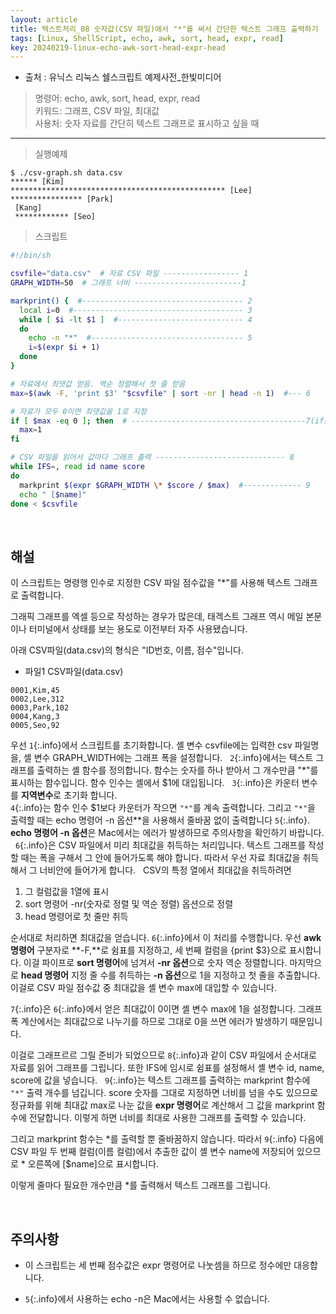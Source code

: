 ```yaml
---
layout: article
title: 텍스트처리_08 숫자값(CSV 파일)에서 "*"를 써서 간단한 텍스트 그래프 출력하기
tags: [Linux, ShellScript, echo, awk, sort, head, expr, read]
key: 20240219-linux-echo-awk-sort-head-expr-head
---
```


- 출처 : 유닉스 리눅스 쉘스크립트 예제사전_한빛미디어

> 명령어: echo, awk, sort, head, expr, read  
> 키워드: 그래프, CSV 파일, 최대값  
> 사용처: 숫자 자료를 간단히 텍스트 그래프로 표시하고 싶을 때

--- 

> 실행예제

```
$ ./csv-graph.sh data.csv
****** [Kim]
************************************************ [Lee]
**************** [Park]
 [Kang]
 ************ [Seo]
```

> 스크립트

```bash
#!/bin/sh

csvfile="data.csv"  # 자료 CSV 파일 ----------------- 1
GRAPH_WIDTH=50  # 그래프 너비 ------------------------1

markprint() {  #------------------------------------ 2
  local i=0  #-------------------------------------- 3
  while [ $i -lt $1 ]  #---------------------------- 4
  do
    echo -n "*"  #---------------------------------- 5
    i=$(expr $i + 1)
  done
}

# 자료에서 최댓값 얻음. 역순 정렬해서 첫 줄 얻음
max=$(awk -F, 'print $3' "$csvfile" | sort -nr | head -n 1)  #--- 6

# 자료가 모두 0이면 최댓값을 1로 지정
if [ $max -eq 0 ]; then  # ---------------------------------------7(if문)
  max=1
fi

# CSV 파일을 읽어서 값마다 그래프 출력 ----------------------------- 8
while IFS=, read id name score
do
  markprint $(expr $GRAPH_WIDTH \* $score / $max)  #------------- 9
  echo " [$name]"
done < $csvfile
```

&nbsp;
&nbsp;
                                                
## **해설**

이 스크립트는 명령행 인수로 지정한 CSV 파일 점수값을 "*"를 사용해 텍스트 그래프로 출력합니다.

그래픽 그래프를 엑셀 등으로 작성하는 경우가 많은데, 태겍스트 그래프 역시 메일 본문이나 터미널에서 상태를 보는 용도로 이전부터 자주 사용됐습니다.

아래 CSV파일(data.csv)의 형식은 "ID번호, 이름, 점수"입니다.

- 파일1 CSV파일(data.csv)

```
0001,Kim,45
0002,Lee,312
0003,Park,102
0004,Kang,3
0005,Seo,92
```

우선 `1`{:.info}에서 스크립트를 초기화합니다. 셸 변수 csvfile에는 입력한 csv 파일명을, 셸 변수 GRAPH_WIDTH에는 그래프 폭을 설정합니다.
 
`2`{:.info}에서는 텍스트 그래프를 출력하는 셸 함수를 정의합니다. 함수는 숫자를 하나 받아서 그 개수만큼 "*"를 표시하는 함수입니다. 함수 인수는 셸에서 $1에 대입됩니다.
 
`3`{:.info}은 카운터 변수를 **지역변수**로 초기화 합니다.  
`4`{:.info}는 함수 인수 $1보다 카운터가 작으면 `"*"`를 계속 출력합니다. 그리고 `"*"`을 출력할 때는 echo 명령어 -n 옵션**을 사용해서 줄바꿈 없이 출력합니다
`5`{:.info}.  
**echo 명령어 -n 옵션**은 Mac에서는 에러가 발생하므로 주의사항을 확인하기 바랍니다.
 
`6`{:.info}은 CSV 파일에서 미리 최대값을 취득하는 처리입니다. 텍스트 그래프를 작성할 때는 폭을 구해서 그 안에 들어가도록 해야 합니다. 따라서 우선 자료 최대값을 취득해서 그 너비안에 들어가게 합니다.
 
CSV의 특정 열에서 최대값을 취득하려면

1. 그 컬럼값을 1열에 표시
2. sort 명령어 -nr(숫자로 정렬 및 역순 정렬) 옵션으로 정렬
3. head 명령어로 첫 줄만 취득

순서대로 처리하면 최대값을 얻습니다. `6`{:.info}에서 이 처리를 수행합니다. 우선 **awk 명령어** 구분자로 **-F,**로 쉼표를 지정하고, 세 번째 컬럼을 {print $3}으로 표시합니다. 이걸 파이프로 **sort 명령어**에 넘겨서 **-nr 옵션**으로 숫자 역순 정렬합니다. 마지막으로 **head 명령어** 지정 줄 수를 취득하는 **-n 옵션**으로 1을 지정하고 첫 줄을 추출합니다. 이걸로 CSV 파일 점수값 중 최대값을 셸 변수 max에 대입할 수 있습니다.

`7`{:.info}은 `6`{:.info}에서 얻은 최대값이 0이면 셸 변수 max에 1을 설정합니다. 그래프 폭 계산에서는 최대값으로 나누기를 하므로 그대로 0을 쓰면 에러가 발생하기 때문입니다.

이걸로 그래프르르 그릴 준비가 되었으므로 `8`{:.info}과 같이 CSV 파일에서 순서대로 자료를 읽어 그래프를 그립니다. 또한 IFS에 임시로 쉼표를 설정해서 셸 변수 id, name, score에 값을 넣습니다.
 
`9`{:.info}는 텍스트 그래프를 출력하는 markprint 함수에 `"*"` 출력 개수를 넘깁니다. score 숫자를 그대로 지정하면 너비를 넘을 수도 있으므로 정규화를 위해 최대값 max로 나눈 값을 **expr 명령어**로 계산해서 그 값을 markprint 함수에 전달합니다. 이렇게 하면 너비를 최대로 사용한 그래프를 출력할 수 있습니다.

그리고 markprint 함수는 *를 출력할 뿐 줄바꿈하지 않습니다. 따라서 `9`{:.info} 다음에 CSV 파일 두 번째 컬럼(이름 컬럼)에서 추출한 값이 셸 변수 name에 저장되어 있으므로 * 오른쪽에 [$name]으로 표시합니다.

이렇게 줄마다 필요한 개수만큼 *를 출력해서 텍스트 그래프를 그립니다.

&nbsp;
&nbsp;

## **주의사항**

- 이 스크립트는 세 번째 점수값은 expr 명령어로 나눗셈을 하므로 정수에만 대응합니다.

- `5`{:.info}에서 사용하는 echo -n은 Mac에서는 사용할 수 없습니다.
